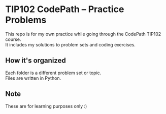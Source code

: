 # TIP102 CodePath – Practice Problems

This repo is for my own practice while going through the CodePath TIP102 course.  
It includes my solutions to problem sets and coding exercises.

## How it's organized

Each folder is a different problem set or topic.  
Files are written in Python.

## Note

These are for learning purposes only :)
